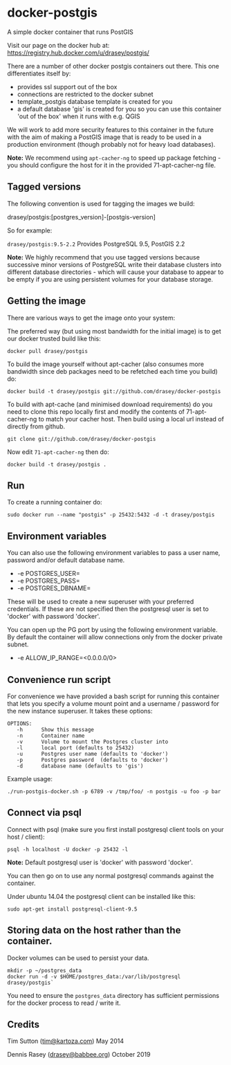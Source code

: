 # docker-postgis



A simple docker container that runs PostGIS

Visit our page on the docker hub at: https://registry.hub.docker.com/u/drasey/postgis/

There are a number of other docker postgis containers out there. This one
differentiates itself by:

* provides ssl support out of the box
* connections are restricted to the docker subnet
* template_postgis database template is created for you
* a default database 'gis' is created for you so you can use this container 'out of the
  box' when it runs with e.g. QGIS

We will work to add more security features to this container in the future with 
the aim of making a PostGIS image that is ready to be used in a production 
environment (though probably not for heavy load databases).

**Note:** We recommend using ``apt-cacher-ng`` to speed up package fetching -
you should configure the host for it in the provided 71-apt-cacher-ng file.

## Tagged versions

The following convention is used for tagging the images we build:

drasey/postgis:[postgres_version]-[postgis-version]

So for example:

``drasey/postgis:9.5-2.2`` Provides PostgreSQL 9.5, PostGIS 2.2

**Note:** We highly recommend that you use tagged versions because
successive minor versions of PostgreSQL write their database clusters
into different database directories - which will cause your database
to appear to be empty if you are using persistent volumes for your
database storage.

## Getting the image

There are various ways to get the image onto your system:


The preferred way (but using most bandwidth for the initial image) is to
get our docker trusted build like this:


```
docker pull drasey/postgis
```

To build the image yourself without apt-cacher (also consumes more bandwidth
since deb packages need to be refetched each time you build) do:

```
docker build -t drasey/postgis git://github.com/drasey/docker-postgis
```

To build with apt-cache (and minimised download requirements) do you need to
clone this repo locally first and modify the contents of 71-apt-cacher-ng to
match your cacher host. Then build using a local url instead of directly from
github.

```
git clone git://github.com/drasey/docker-postgis
```

Now edit ``71-apt-cacher-ng`` then do:

```
docker build -t drasey/postgis .
```

## Run


To create a running container do:

```
sudo docker run --name "postgis" -p 25432:5432 -d -t drasey/postgis
```

## Environment variables

You can also use the following environment variables to pass a 
user name, password and/or default database name.

* -e POSTGRES_USER=<PGUSER> 
* -e POSTGRES_PASS=<PGPASSWORD>
* -e POSTGRES_DBNAME=<PGDBNAME>

These will be used to create a new superuser with
your preferred credentials. If these are not specified then the postgresql 
user is set to 'docker' with password 'docker'.

You can open up the PG port by using the following environment variable. By default 
the container will allow connections only from the docker private subnet.

* -e ALLOW_IP_RANGE=<0.0.0.0/0>


## Convenience run script

For convenience we have provided a bash script for running this container
that lets you specify a volume mount point and a username / password 
for the new instance superuser. It takes these options:

```
OPTIONS:
   -h      Show this message
   -n      Container name
   -v      Volume to mount the Postgres cluster into
   -l      local port (defaults to 25432)
   -u      Postgres user name (defaults to 'docker')
   -p      Postgres password  (defaults to 'docker')
   -d      database name (defaults to 'gis')
```

Example usage:

```
./run-postgis-docker.sh -p 6789 -v /tmp/foo/ -n postgis -u foo -p bar

```

## Connect via psql

Connect with psql (make sure you first install postgresql client tools on your
host / client):


```
psql -h localhost -U docker -p 25432 -l
```

**Note:** Default postgresql user is 'docker' with password 'docker'.

You can then go on to use any normal postgresql commands against the container.

Under ubuntu 14.04 the postgresql client can be installed like this:

```
sudo apt-get install postgresql-client-9.5
```


## Storing data on the host rather than the container.


Docker volumes can be used to persist your data.

```
mkdir -p ~/postgres_data
docker run -d -v $HOME/postgres_data:/var/lib/postgresql drasey/postgis`
```

You need to ensure the ``postgres_data`` directory has sufficient permissions
for the docker process to read / write it.



## Credits

Tim Sutton (tim@kartoza.com)
May 2014

Dennis Rasey (drasey@babbee.org)
October 2019

